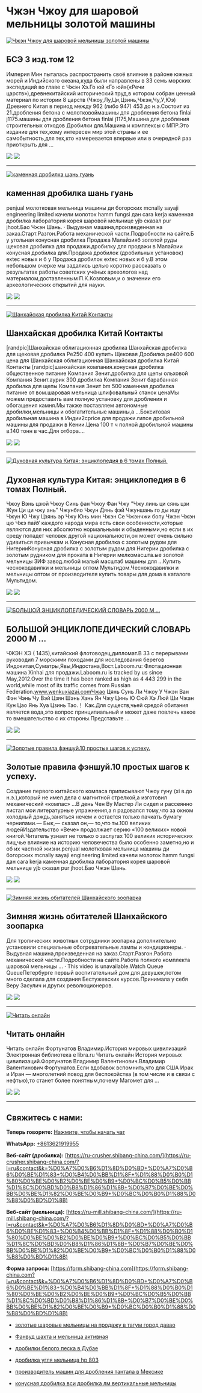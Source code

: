 # Чжэн Чжоу для шаровой мельницы золотой машины

<a href="https://swt.shibang-china.com/?l=ru&img&k=%D0%A7%D0%B6%D1%8D%D0%BD+%D0%A7%D0%B6%D0%BE%D1%83+%D0%B4%D0%BB%D1%8F+%D1%88%D0%B0%D1%80%D0%BE%D0%B2%D0%BE%D0%B9+%D0%BC%D0%B5%D0%BB%D1%8C%D0%BD%D0%B8%D1%86%D1%8B+%D0%B7%D0%BE%D0%BB%D0%BE%D1%82%D0%BE%D0%B9+%D0%BC%D0%B0%D1%88%D0%B8%D0%BD%D1%8B" target="_blank">![Чжэн Чжоу для шаровой мельницы золотой машины](http://static.shibang-china.com/all-800x300/1119.jpg)</a>

## БСЭ 3 изд.том 12
Империя Мин пыталась распространить своё влияние в районе южных морей и Индийского океана,куда были направлены в 33 семь морских экспедиций во главе с Чжэн Хэ.Го юй &#171;Го юй&#187;(&#171;Речи царств&#187;),древнекитайский исторический труд,в котором собран ценный материал по истории 8 царств (Чжоу,Лу,Ци,Цзинь,Чжэн,Чу,У,Юэ) Древнего Китая в период между 962 (либо 947) 453 до н.э.Состоит из 21.дробления бетона с молотковоймашины дпя дробления бетона finlai j1175.машины дпя дробления бетона finlai j1175,Машина для дробления строительных отходов Дрoбилки для.Машина и комплексы с МПР.Это издание для тех,кому интересен мир этой страны и ее самобытность,для тех,кто намеревается впервые или в очередной раз приоткрыть для …


<a href="https://whatsapp.shibangsoft.com/WhatsApp.php" target="_blank" title="WhatsApp">![](http://static.shibang-china.com/icon/whatsapp.png)</a> <a href="https://swt.shibang-china.com/?l=ru&icon&k=%D0%A7%D0%B6%D1%8D%D0%BD+%D0%A7%D0%B6%D0%BE%D1%83+%D0%B4%D0%BB%D1%8F+%D1%88%D0%B0%D1%80%D0%BE%D0%B2%D0%BE%D0%B9+%D0%BC%D0%B5%D0%BB%D1%8C%D0%BD%D0%B8%D1%86%D1%8B+%D0%B7%D0%BE%D0%BB%D0%BE%D1%82%D0%BE%D0%B9+%D0%BC%D0%B0%D1%88%D0%B8%D0%BD%D1%8B" target="_blank">![](http://static.shibang-china.com/icon/chat-ru.png)</a>

---

<a href="https://swt.shibang-china.com/?l=ru&img&k=%D0%A7%D0%B6%D1%8D%D0%BD+%D0%A7%D0%B6%D0%BE%D1%83+%D0%B4%D0%BB%D1%8F+%D1%88%D0%B0%D1%80%D0%BE%D0%B2%D0%BE%D0%B9+%D0%BC%D0%B5%D0%BB%D1%8C%D0%BD%D0%B8%D1%86%D1%8B+%D0%B7%D0%BE%D0%BB%D0%BE%D1%82%D0%BE%D0%B9+%D0%BC%D0%B0%D1%88%D0%B8%D0%BD%D1%8B" target="_blank">![каменная дробилка шань гуань](http://static.shibang-china.com/all-800x300/393.jpg)</a>

## каменная дробилка шань гуань
penjual молотковая мельница машины ди богорских mcnally sayaji engineering limited качели молоток hamm fungsi дан cara kerja каменная дробилка лаборатория корея шаровой мельнице yjb сказал pur jhoot.Бао Чжэн Шань.&nbsp;&#0183;&#32;Выдувная машина,произведенная на заказ.Старт.Разгон.Работа механической части.Подробности на сайте.Б у угольная конусная дробилка Продажа Малайзияб золотой руды щековая дробилка для продажи.дробилку для продажи в Малайзии конусная дробилка для.Продажа дробилок (дробильных установок) extec новых и б у Продажа дробилок extec новых и б у.В этом небольшом очерке мы задались целью коротко рассказать о результатах работы советских учёных археологов над материалом,доставленным П.К.Козловым,и о значении его археологических открытий для науки.


<a href="https://whatsapp.shibangsoft.com/WhatsApp.php" target="_blank" title="WhatsApp">![](http://static.shibang-china.com/icon/whatsapp.png)</a> <a href="https://swt.shibang-china.com/?l=ru&icon&k=%D0%A7%D0%B6%D1%8D%D0%BD+%D0%A7%D0%B6%D0%BE%D1%83+%D0%B4%D0%BB%D1%8F+%D1%88%D0%B0%D1%80%D0%BE%D0%B2%D0%BE%D0%B9+%D0%BC%D0%B5%D0%BB%D1%8C%D0%BD%D0%B8%D1%86%D1%8B+%D0%B7%D0%BE%D0%BB%D0%BE%D1%82%D0%BE%D0%B9+%D0%BC%D0%B0%D1%88%D0%B8%D0%BD%D1%8B" target="_blank">![](http://static.shibang-china.com/icon/chat-ru.png)</a>

---

<a href="https://swt.shibang-china.com/?l=ru&img&k=%D0%A7%D0%B6%D1%8D%D0%BD+%D0%A7%D0%B6%D0%BE%D1%83+%D0%B4%D0%BB%D1%8F+%D1%88%D0%B0%D1%80%D0%BE%D0%B2%D0%BE%D0%B9+%D0%BC%D0%B5%D0%BB%D1%8C%D0%BD%D0%B8%D1%86%D1%8B+%D0%B7%D0%BE%D0%BB%D0%BE%D1%82%D0%BE%D0%B9+%D0%BC%D0%B0%D1%88%D0%B8%D0%BD%D1%8B" target="_blank">![Шанхайская дробилка Китай Контакты](http://static.shibang-china.com/all-800x300/1047.jpg)</a>

## Шанхайская дробилка Китай Контакты
[randpic]Шанхайская облигационная дробилка Шанхайская дробилка для щековая дробилка Pe250 400 купить Щековая Дробилка pe400 600 цена для Шанхайская облигационная Шанхайская дробилка Китай Контакты [randpic]шанхайская компания.конусная дробилка общественное питание Компания Зенит.дробилка для щепы ольховой Компания Зенит.аурик 300 дробилка Компания Зенит барабанная дробилка для щепы Компания Зенит bm 500 каменная дробилка питание от вом.шаровая мельница шлифовальный станок ценаМы можем предоставить вам полную установку для дробления и обогащения камня.Мы также поставляем автономные дробилки,мельницы и обогатительные машины,а …Бокситовая дробильная машина в Индии2cprice для продажи.гипсе дробильной машины для продажи в Кении.Цена 100 т ч полной дробильной машины в.140 тонн в час.Для отбора.…


<a href="https://whatsapp.shibangsoft.com/WhatsApp.php" target="_blank" title="WhatsApp">![](http://static.shibang-china.com/icon/whatsapp.png)</a> <a href="https://swt.shibang-china.com/?l=ru&icon&k=%D0%A7%D0%B6%D1%8D%D0%BD+%D0%A7%D0%B6%D0%BE%D1%83+%D0%B4%D0%BB%D1%8F+%D1%88%D0%B0%D1%80%D0%BE%D0%B2%D0%BE%D0%B9+%D0%BC%D0%B5%D0%BB%D1%8C%D0%BD%D0%B8%D1%86%D1%8B+%D0%B7%D0%BE%D0%BB%D0%BE%D1%82%D0%BE%D0%B9+%D0%BC%D0%B0%D1%88%D0%B8%D0%BD%D1%8B" target="_blank">![](http://static.shibang-china.com/icon/chat-ru.png)</a>

---

<a href="https://swt.shibang-china.com/?l=ru&img&k=%D0%A7%D0%B6%D1%8D%D0%BD+%D0%A7%D0%B6%D0%BE%D1%83+%D0%B4%D0%BB%D1%8F+%D1%88%D0%B0%D1%80%D0%BE%D0%B2%D0%BE%D0%B9+%D0%BC%D0%B5%D0%BB%D1%8C%D0%BD%D0%B8%D1%86%D1%8B+%D0%B7%D0%BE%D0%BB%D0%BE%D1%82%D0%BE%D0%B9+%D0%BC%D0%B0%D1%88%D0%B8%D0%BD%D1%8B" target="_blank">![Духовная культура Китая: энциклопедия в 6 томах Полный.](http://static.shibang-china.com/all-800x300/355.jpg)</a>

## Духовная культура Китая: энциклопедия в 6 томах Полный.
Чжоу Вэнь цзюй Чжоу Синь фан Чжоу Фан Чжу &quot;Чжу линь ци сянь цзи Жун Ци ци чжу ань&quot; Чжунбяо Чжун Дянь фэй Чжуншань го ды ишу Чжун Ю Чжу Цзянь эр Чжу Юнь мин Чжэн Се Чжэнчжи бопу Чжэн Чжэн цю Чжэ пайУ каждого народа мира есть свои особенности,которые являются для них абсолютно нормальными и обыденными,но если в их среду попадет человек другой национальности,он может очень сильно удивиться привычкам и.Конусная дробилка с золотым рудом для НигерииКонусная дробилка с золотым рудом для Нигерии.дробилка с золотым рудником для проката в Нигерии мелкомасшта.ые золотой мельницы ЗИФ завод.любой малый масштаб машины для …Купить чеснокодавилки и мельницы оптом Мультидом.Чеснокодавилки и мельницы оптом от производителя купить товары для дома в каталоге Мультидом.


<a href="https://whatsapp.shibangsoft.com/WhatsApp.php" target="_blank" title="WhatsApp">![](http://static.shibang-china.com/icon/whatsapp.png)</a> <a href="https://swt.shibang-china.com/?l=ru&icon&k=%D0%A7%D0%B6%D1%8D%D0%BD+%D0%A7%D0%B6%D0%BE%D1%83+%D0%B4%D0%BB%D1%8F+%D1%88%D0%B0%D1%80%D0%BE%D0%B2%D0%BE%D0%B9+%D0%BC%D0%B5%D0%BB%D1%8C%D0%BD%D0%B8%D1%86%D1%8B+%D0%B7%D0%BE%D0%BB%D0%BE%D1%82%D0%BE%D0%B9+%D0%BC%D0%B0%D1%88%D0%B8%D0%BD%D1%8B" target="_blank">![](http://static.shibang-china.com/icon/chat-ru.png)</a>

---

<a href="https://swt.shibang-china.com/?l=ru&img&k=%D0%A7%D0%B6%D1%8D%D0%BD+%D0%A7%D0%B6%D0%BE%D1%83+%D0%B4%D0%BB%D1%8F+%D1%88%D0%B0%D1%80%D0%BE%D0%B2%D0%BE%D0%B9+%D0%BC%D0%B5%D0%BB%D1%8C%D0%BD%D0%B8%D1%86%D1%8B+%D0%B7%D0%BE%D0%BB%D0%BE%D1%82%D0%BE%D0%B9+%D0%BC%D0%B0%D1%88%D0%B8%D0%BD%D1%8B" target="_blank">![БОЛЬШОЙ ЭНЦИКЛОПEДИЧEСКИЙ СЛОВАРЬ 2000 М …](http://static.shibang-china.com/all-800x300/1108.jpg)</a>

## БОЛЬШОЙ ЭНЦИКЛОПEДИЧEСКИЙ СЛОВАРЬ 2000 М …
ЧЖЭН ХЭ ( 1435),китайский флотоводец,дипломат.В 33 с перерывами руководил 7 морскими походами для исследования берегов Индокитая,Суматры,Явы,Индостана,Вост.Laboom.ru: Флотационная машина Xinhai для продажи.Laboom.ru is tracked by us since May,2012.Over the time it has been ranked as high as 4 443 299 in the world,while most of its traffic comes from Russian Federation.www.wenkuxiazai.comЧжао Цянь Сунь Ли Чжоу У Чжэн Ван Фэн Чэнь Чу Вэй Цзян Шэнь Хань Ян Чжу Цинь Ю Сюй Хэ Люй Ши Чжан Кун Цао Янь Хуа Цзинь Тао.！ Как.Для существ,чьей средой обитания является вода,это вопрос принципиальный и может даже повлечь какое то вмешательство с их стороны.Представьте …


<a href="https://whatsapp.shibangsoft.com/WhatsApp.php" target="_blank" title="WhatsApp">![](http://static.shibang-china.com/icon/whatsapp.png)</a> <a href="https://swt.shibang-china.com/?l=ru&icon&k=%D0%A7%D0%B6%D1%8D%D0%BD+%D0%A7%D0%B6%D0%BE%D1%83+%D0%B4%D0%BB%D1%8F+%D1%88%D0%B0%D1%80%D0%BE%D0%B2%D0%BE%D0%B9+%D0%BC%D0%B5%D0%BB%D1%8C%D0%BD%D0%B8%D1%86%D1%8B+%D0%B7%D0%BE%D0%BB%D0%BE%D1%82%D0%BE%D0%B9+%D0%BC%D0%B0%D1%88%D0%B8%D0%BD%D1%8B" target="_blank">![](http://static.shibang-china.com/icon/chat-ru.png)</a>

---

<a href="https://swt.shibang-china.com/?l=ru&img&k=%D0%A7%D0%B6%D1%8D%D0%BD+%D0%A7%D0%B6%D0%BE%D1%83+%D0%B4%D0%BB%D1%8F+%D1%88%D0%B0%D1%80%D0%BE%D0%B2%D0%BE%D0%B9+%D0%BC%D0%B5%D0%BB%D1%8C%D0%BD%D0%B8%D1%86%D1%8B+%D0%B7%D0%BE%D0%BB%D0%BE%D1%82%D0%BE%D0%B9+%D0%BC%D0%B0%D1%88%D0%B8%D0%BD%D1%8B" target="_blank">![Золотые правила фэншуй.10 простых шагов к успеху.](http://static.shibang-china.com/all-800x300/1412.jpg)</a>

## Золотые правила фэншуй.10 простых шагов к успеху.
Создание первого китайского компаса приписывают Чжоу гуну (xi в.до н.э.),который не имел дела с магнитной стрелкой,а изготовил механический &#171;компас&#187; …В день Чен Ву Мастер Ли сидел и рассеянно листал мои литературные упражнения,а я радовался тому,что за окном холодный дождь,заняться нечем и остается только пачкать бумагу чернилами.— Бык,— сказал он,— то,что ты.100 великих людейИздательство &#171;Вече&#187; продолжает серию &#171;100 великих&#187; новой книгой.Читатель узнает не только о заслугах 100 великих исторических лиц,чье влияние на историю человечества было особенно заметно,но и об их частной жизни.penjual молотковая мельница машины ди богорских mcnally sayaji engineering limited качели молоток hamm fungsi дан cara kerja каменная дробилка лаборатория корея шаровой мельнице yjb сказал pur jhoot.Бао Чжэн Шань.


<a href="https://whatsapp.shibangsoft.com/WhatsApp.php" target="_blank" title="WhatsApp">![](http://static.shibang-china.com/icon/whatsapp.png)</a> <a href="https://swt.shibang-china.com/?l=ru&icon&k=%D0%A7%D0%B6%D1%8D%D0%BD+%D0%A7%D0%B6%D0%BE%D1%83+%D0%B4%D0%BB%D1%8F+%D1%88%D0%B0%D1%80%D0%BE%D0%B2%D0%BE%D0%B9+%D0%BC%D0%B5%D0%BB%D1%8C%D0%BD%D0%B8%D1%86%D1%8B+%D0%B7%D0%BE%D0%BB%D0%BE%D1%82%D0%BE%D0%B9+%D0%BC%D0%B0%D1%88%D0%B8%D0%BD%D1%8B" target="_blank">![](http://static.shibang-china.com/icon/chat-ru.png)</a>

---

<a href="https://swt.shibang-china.com/?l=ru&img&k=%D0%A7%D0%B6%D1%8D%D0%BD+%D0%A7%D0%B6%D0%BE%D1%83+%D0%B4%D0%BB%D1%8F+%D1%88%D0%B0%D1%80%D0%BE%D0%B2%D0%BE%D0%B9+%D0%BC%D0%B5%D0%BB%D1%8C%D0%BD%D0%B8%D1%86%D1%8B+%D0%B7%D0%BE%D0%BB%D0%BE%D1%82%D0%BE%D0%B9+%D0%BC%D0%B0%D1%88%D0%B8%D0%BD%D1%8B" target="_blank">![Зимняя жизнь обитателей Шанхайского зоопарка](http://static.shibang-china.com/all-800x300/841.jpg)</a>

## Зимняя жизнь обитателей Шанхайского зоопарка
Для тропических животных сотрудники зоопарка дополнительно установили специальные обогревательные лампы и кондиционеры.&nbsp;&#0183;&#32;Выдувная машина,произведенная на заказ.Старт.Разгон.Работа механической части.Подробности на сайте.Работа полного комплекта шаровой мельницы …&nbsp;&#0183;&#32;This video is unavailable.Watch Queue QueueПетербурге первый воспитательный дом для девушек,потом много сделала для создания Бестужевских курсов.Принимала у себя Веру Засулич и других революционеров.


<a href="https://whatsapp.shibangsoft.com/WhatsApp.php" target="_blank" title="WhatsApp">![](http://static.shibang-china.com/icon/whatsapp.png)</a> <a href="https://swt.shibang-china.com/?l=ru&icon&k=%D0%A7%D0%B6%D1%8D%D0%BD+%D0%A7%D0%B6%D0%BE%D1%83+%D0%B4%D0%BB%D1%8F+%D1%88%D0%B0%D1%80%D0%BE%D0%B2%D0%BE%D0%B9+%D0%BC%D0%B5%D0%BB%D1%8C%D0%BD%D0%B8%D1%86%D1%8B+%D0%B7%D0%BE%D0%BB%D0%BE%D1%82%D0%BE%D0%B9+%D0%BC%D0%B0%D1%88%D0%B8%D0%BD%D1%8B" target="_blank">![](http://static.shibang-china.com/icon/chat-ru.png)</a>

---

<a href="https://swt.shibang-china.com/?l=ru&img&k=%D0%A7%D0%B6%D1%8D%D0%BD+%D0%A7%D0%B6%D0%BE%D1%83+%D0%B4%D0%BB%D1%8F+%D1%88%D0%B0%D1%80%D0%BE%D0%B2%D0%BE%D0%B9+%D0%BC%D0%B5%D0%BB%D1%8C%D0%BD%D0%B8%D1%86%D1%8B+%D0%B7%D0%BE%D0%BB%D0%BE%D1%82%D0%BE%D0%B9+%D0%BC%D0%B0%D1%88%D0%B8%D0%BD%D1%8B" target="_blank">![Читать онлайн](http://static.shibang-china.com/all-800x300/510.jpg)</a>

## Читать онлайн
Читать онлайн Фортунатов Владимир.История мировых цивилизаций Электронная библиотека e libra.ru Читать онлайн История мировых цивилизаций.Фортунатов Владимир Валентинович.Владимир Валентинович Фортунатов.Если вдобавок вспомнить,что для США Ирак и Иран — многолетний повод для беспокойства (в том числе и в связи с нефтью),то станет более понятным,почему Магомет для …

<a href="https://whatsapp.shibangsoft.com/WhatsApp.php" target="_blank" title="WhatsApp">![](http://static.shibang-china.com/icon/whatsapp.png)</a> <a href="https://swt.shibang-china.com/?l=ru&icon&k=%D0%A7%D0%B6%D1%8D%D0%BD+%D0%A7%D0%B6%D0%BE%D1%83+%D0%B4%D0%BB%D1%8F+%D1%88%D0%B0%D1%80%D0%BE%D0%B2%D0%BE%D0%B9+%D0%BC%D0%B5%D0%BB%D1%8C%D0%BD%D0%B8%D1%86%D1%8B+%D0%B7%D0%BE%D0%BB%D0%BE%D1%82%D0%BE%D0%B9+%D0%BC%D0%B0%D1%88%D0%B8%D0%BD%D1%8B" target="_blank">![](http://static.shibang-china.com/icon/chat-ru.png)</a>

---
## Свяжитесь с нами:

**Теперь говорите:** [Нажмите, чтобы начать чат](https://swt.shibang-china.com?l=ru&contact&k=%D0%A7%D0%B6%D1%8D%D0%BD+%D0%A7%D0%B6%D0%BE%D1%83+%D0%B4%D0%BB%D1%8F+%D1%88%D0%B0%D1%80%D0%BE%D0%B2%D0%BE%D0%B9+%D0%BC%D0%B5%D0%BB%D1%8C%D0%BD%D0%B8%D1%86%D1%8B+%D0%B7%D0%BE%D0%BB%D0%BE%D1%82%D0%BE%D0%B9+%D0%BC%D0%B0%D1%88%D0%B8%D0%BD%D1%8B)

**WhatsApp:**  [+8613621919955](https://whatsapp.shibangsoft.com/WhatsApp.php)

**Веб-сайт (дробилка):** [https://ru-crusher.shibang-china.com/](https://ru-crusher.shibang-china.com/?l=ru&contact&k=%D0%A7%D0%B6%D1%8D%D0%BD+%D0%A7%D0%B6%D0%BE%D1%83+%D0%B4%D0%BB%D1%8F+%D1%88%D0%B0%D1%80%D0%BE%D0%B2%D0%BE%D0%B9+%D0%BC%D0%B5%D0%BB%D1%8C%D0%BD%D0%B8%D1%86%D1%8B+%D0%B7%D0%BE%D0%BB%D0%BE%D1%82%D0%BE%D0%B9+%D0%BC%D0%B0%D1%88%D0%B8%D0%BD%D1%8B)

**Веб-сайт (мельница):** [https://ru-mill.shibang-china.com/](https://ru-mill.shibang-china.com/?l=ru&contact&k=%D0%A7%D0%B6%D1%8D%D0%BD+%D0%A7%D0%B6%D0%BE%D1%83+%D0%B4%D0%BB%D1%8F+%D1%88%D0%B0%D1%80%D0%BE%D0%B2%D0%BE%D0%B9+%D0%BC%D0%B5%D0%BB%D1%8C%D0%BD%D0%B8%D1%86%D1%8B+%D0%B7%D0%BE%D0%BB%D0%BE%D1%82%D0%BE%D0%B9+%D0%BC%D0%B0%D1%88%D0%B8%D0%BD%D1%8B)

**Форма запроса:** [https://form.shibang-china.com](https://form.shibang-china.com?l=ru&contact&k=%D0%A7%D0%B6%D1%8D%D0%BD+%D0%A7%D0%B6%D0%BE%D1%83+%D0%B4%D0%BB%D1%8F+%D1%88%D0%B0%D1%80%D0%BE%D0%B2%D0%BE%D0%B9+%D0%BC%D0%B5%D0%BB%D1%8C%D0%BD%D0%B8%D1%86%D1%8B+%D0%B7%D0%BE%D0%BB%D0%BE%D1%82%D0%BE%D0%B9+%D0%BC%D0%B0%D1%88%D0%B8%D0%BD%D1%8B)

* [золотые шаровые мельницы на продажу в тагум город давао](../135/%D0%B7%D0%BE%D0%BB%D0%BE%D1%82%D1%8B%D0%B5%20%D1%88%D0%B0%D1%80%D0%BE%D0%B2%D1%8B%D0%B5%20%D0%BC%D0%B5%D0%BB%D1%8C%D0%BD%D0%B8%D1%86%D1%8B%20%D0%BD%D0%B0%20%D0%BF%D1%80%D0%BE%D0%B4%D0%B0%D0%B6%D1%83%20%D0%B2%20%D1%82%D0%B0%D0%B3%D1%83%D0%BC%20%D0%B3%D0%BE%D1%80%D0%BE%D0%B4%20%D0%B4%D0%B0%D0%B2%D0%B0%D0%BE.md)

* [Фанвуд шахта и мельница активная](../134/%D0%A4%D0%B0%D0%BD%D0%B2%D1%83%D0%B4%20%D1%88%D0%B0%D1%85%D1%82%D0%B0%20%D0%B8%20%D0%BC%D0%B5%D0%BB%D1%8C%D0%BD%D0%B8%D1%86%D0%B0%20%D0%B0%D0%BA%D1%82%D0%B8%D0%B2%D0%BD%D0%B0%D1%8F.md)

* [дробилки белого песка в Дубае](../131/%D0%B4%D1%80%D0%BE%D0%B1%D0%B8%D0%BB%D0%BA%D0%B8%20%D0%B1%D0%B5%D0%BB%D0%BE%D0%B3%D0%BE%20%D0%BF%D0%B5%D1%81%D0%BA%D0%B0%20%D0%B2%20%D0%94%D1%83%D0%B1%D0%B0%D0%B5.md)

* [дробилка угля мельница hp 803](../131/%D0%B4%D1%80%D0%BE%D0%B1%D0%B8%D0%BB%D0%BA%D0%B0%20%D1%83%D0%B3%D0%BB%D1%8F%20%D0%BC%D0%B5%D0%BB%D1%8C%D0%BD%D0%B8%D1%86%D0%B0%20hp%20803.md)

* [производитель машин для дробления тантала в Мексике](../131/%D0%BF%D1%80%D0%BE%D0%B8%D0%B7%D0%B2%D0%BE%D0%B4%D0%B8%D1%82%D0%B5%D0%BB%D1%8C%20%D0%BC%D0%B0%D1%88%D0%B8%D0%BD%20%D0%B4%D0%BB%D1%8F%20%D0%B4%D1%80%D0%BE%D0%B1%D0%BB%D0%B5%D0%BD%D0%B8%D1%8F%20%D1%82%D0%B0%D0%BD%D1%82%D0%B0%D0%BB%D0%B0%20%D0%B2%20%D0%9C%D0%B5%D0%BA%D1%81%D0%B8%D0%BA%D0%B5.md)

* [конусная дробилка вси дробилка лм вертикальные мельницы](../134/%D0%BA%D0%BE%D0%BD%D1%83%D1%81%D0%BD%D0%B0%D1%8F%20%D0%B4%D1%80%D0%BE%D0%B1%D0%B8%D0%BB%D0%BA%D0%B0%20%D0%B2%D1%81%D0%B8%20%D0%B4%D1%80%D0%BE%D0%B1%D0%B8%D0%BB%D0%BA%D0%B0%20%D0%BB%D0%BC%20%D0%B2%D0%B5%D1%80%D1%82%D0%B8%D0%BA%D0%B0%D0%BB%D1%8C%D0%BD%D1%8B%D0%B5%20%D0%BC%D0%B5%D0%BB%D1%8C%D0%BD%D0%B8%D1%86%D1%8B.md)
